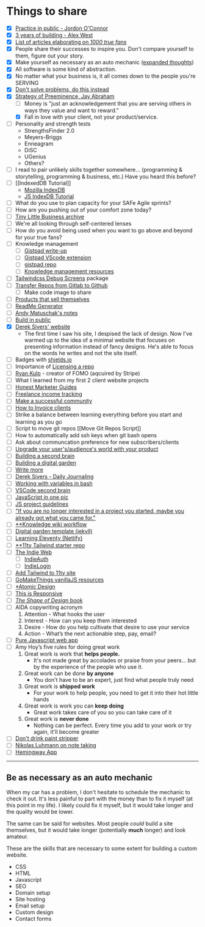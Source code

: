 # Things to share

- [x] [Practice in public - Jordon O'Connor](https://jdnoc.com/practice/)
- [x] [3 years of building - Alex West](https://www.alexwest.co/three_years/)
- [x] [List of articles elaborating on _1000 true fans_](https://ungated.media/article/tools/)
- [x] People share their successes to inspire you. Don't compare yourself to them, figure out your story.
- [x] Make yourself as necessary as an auto mechanic ([expanded thoughts](#be-as-necessary-as-an-auto-mechanic))
- [x] All software is some kind of abstraction.
- [x] No matter what your business is, it all comes down to the people you're SERVING
- [x] [Don't solve problems, do this instead](https://www.indiehackers.com/post/dont-solve-problems-7c871bf65b)
- [x] [Strategy of Preeminence, Jay Abraham](http://www.abraham.com/wp-content/uploads/2014/02/The-Strategy-Of-Preeminence1.pdf)
  - [ ] Money is "just an acknowledgement that you are serving others in ways they value and want to reward."
  - [x] Fall in love with your client, not your product/service.
- [ ] Personality and strength tests
  - StrengthsFinder 2.0
  - Meyers-Briggs
  - Enneagram
  - DiSC
  - UGenius
  - Others?
- [ ] I read to pair unlikely skills together somewhere... (programming & storytelling, programming & business, etc.) Have you heard this before?
- [ ] [[IndexedDB Tutorial]]
  - [Mozilla IndexDB](https://developer.mozilla.org/en-US/docs/Learn/JavaScript/Client-side_web_APIs/Client-side_storage#storing_complex_data_%E2%80%94_indexeddb)
  - [JS IndexDB Tutorial](https://javascript.info/indexeddb)
- [ ] What do you use to plan capacity for your SAFe Agile sprints?
- [ ] How are you pushing out of your comfort zone today?
- [ ] [Tiny Little Business archive](https://tinylittlebusinesses.com/email-archive/)
- [ ] We're all looking through self-centered lenses
- [ ] How do you avoid being used when you want to go above and beyond for your true fans?
- [ ] Knowledge management
  - [ ] [Gistpad write-up](https://tjaddison.com/blog/2020/07/using-gistpad-to-manage-your-github-digital-gardens/)
  - [ ] [Gistpad VScode extension](https://marketplace.visualstudio.com/items?itemName=vsls-contrib.gistfs)
  - [ ] [gistpad repo](https://github.com/codespaces-contrib/gistpad#readme)
  - [ ] [Knowledge management resources](https://github.com/brettkromkamp/awesome-knowledge-management)
- [ ] [Tailwindcss Debug Screens](https://github.com/jorenvanhee/tailwindcss-debug-screens) package
- [ ] [Transfer Repos from Gitlab to Github](https://stackoverflow.com/questions/22265837/transfer-git-repositories-from-gitlab-to-github-can-we-how-to-and-pitfalls-i#answer-22266000)
  - [ ] Make code image to share
- [ ] [Products that sell themselves](https://jdnoc.com/product-that-sells-itself/)
- [ ] [ReadMe Generator](https://github.com/kefranabg/readme-md-generator)
- [ ] [Andy Matuschak's notes](https://notes.andymatuschak.org)
- [ ] [Build in public](https://www.mentalnodes.com/the-only-way-to-learn-in-public-is-to-build-in-public)
- [x] [Derek Sivers' website](https://sive.rs/)
  - The first time I saw his site, I despised the lack of design. Now I've warmed up to the idea of a minimal website that focuses on presenting information instead of fancy designs. He's able to focus on the words he writes and not the site itself.
- [ ] Badges with [shields.io](https://shields.io)
- [ ] Importance of [Licensing a repo](https://docs.github.com/en/github/creating-cloning-and-archiving-repositories/licensing-a-repository)
- [ ] [Ryan Kulp](https://www.ryanckulp.com/) - creator of FOMO (aqcuired by Stripe)
- [ ] What I learned from my first 2 client website projects
- [ ] [Honest Marketer Guides](https://honestmarketer.com/guides)
- [ ] [Freelance income tracking](https://filthyrichwriter.com/best-way-track-freelance-income/)
- [ ] [Make a successful community](https://community.fandom.com/wiki/Help:Making_a_successful_community)
- [ ] [How to Invoice clients](https://filthyrichwriter.com/copywriting-qa-the-right-way-to-invoice-your-clients/)
- [ ] Strike a balance between learning everything before you start and learning as you go
- [ ] Script to move git repos [[Move Git Repos Script]]
- [ ] How to automatically add ssh keys when git bash opens
- [ ] Ask about communcation preference for new subscribers/clients
- [ ] [Upgrade your user's/audience's world with your product](https://joelhooks.com/badass-making-users-awesome-by-kathy-sierra)
- [ ] [Building a second brain](https://maggieappleton.com/basb)
- [ ] [Building a digital garden](https://tomcritchlow.com/2019/02/17/building-digital-garden/)
- [ ] [Write more](https://joelhooks.com/on-writing-more)
- [ ] [Derek Sivers - Daily Journaling](https://sive.rs/dj)
- [ ] [Working with variables in bash](https://www.howtogeek.com/442332/how-to-work-with-variables-in-bash/)
- [ ] [VSCode second brain](https://hodgkins.io/vscode-second-brain)
- [ ] [JavaScript in one pic](https://github.com/coodict/javascript-in-one-pic/blob/master/js%20in%20one%20pic.png)
- [ ] [JS project guidelines](https://github.com/elsewhencode/project-guidelines)
- [ ] ["If you are no longer interested in a project you started, maybe you already got what you came for."](https://news.ycombinator.com/item?id=22792829#22793146)
- [ ] [\*\*Knowledge wiki workflow](https://github.com/nikitavoloboev/knowledge/blob/master/other/wiki-workflow.md)
- [ ] [Digital garden template (jekyll)](https://github.com/maximevaillancourt/digital-garden-jekyll-template)
- [ ] [Learning Eleventy (Netlify)](https://www.netlify.com/blog/2020/04/09/lets-learn-eleventy-boost-your-jamstack-skills-with-11ty/)
- [ ] [\*\*11ty Tailwind starter repo](https://github.com/app-generator/eleventy-tailwind-starter)
- [ ] [The Indie Web](https://indieweb.org)
  - [ ] [IndieAuth](https://indieauth.net/)
  - [ ] [IndieLogin](https://indielogin.com)
- [ ] [Add Tailwind to 11ty site](https://hiltonmeyer.com/articles/add-tailwind-11ty.html)
- [ ] [GoMakeThings vanillaJS resources](https://gomakethings.com/start-here/)
- [ ] [\*Atomic Design](https://atomicdesign.bradfrost.com/chapter-1/)
- [ ] [This is Responsive](https://bradfrost.github.io/this-is-responsive/)
- [ ] [_The Shape of Design_ book](https://shapeofdesignbook.com/)
- [ ] AIDA copywriting acronym
  1. Attention - What hooks the user
  2. Interest - How can you keep them interested
  3. Desire - How do you help cultivate that desire to use your service
  4. Action - What’s the next actionable step, pay, email?
- [ ] [Pure Javascript web app](https://codingthesmartway.com/pure-javascript-building-a-real-world-application-from-scratch/)
- [ ] Amy Hoy’s five rules for doing great work
  1. Great work is work that **helps people.**
     - It's not made great by accolades or praise from your peers... but by the experience of the people who use it.
  2. Great work can be done **by anyone**
     - You don't have to be an expert, just find what people truly need
  3. Great work is **shipped work**
     - For your work to help people, you need to get it into their hot little hands
  4. Great work is work you can **keep doing**
     - Great work takes care of you so you can take care of it
  5. Great work is **never done**
     - Nothing can be perfect. Every time you add to your work or try again, it'll become greater
- [ ] [Don't drink paint stripper](https://levels.io/swiss-water/)
- [ ] [Nikolas Luhmann on note taking](https://luhmann.surge.sh/)
- [ ] [Hemingway App](http://www.hemingwayapp.com/)

---

## Be as necessary as an auto mechanic

When my car has a problem, I don't hesitate to schedule the mechanic to check it out. It's less painful to part with the money than to fix it myself (at this point in my life). I likely could fix it myself, but it would take longer and the quality would be lower.

The same can be said for websites. Most people _could_ build a site themselves, but it would take longer (potentially **much** longer) and look amateur.

These are the skills that are necessary to some extent for building a custom website.

- CSS
- HTML
- Javascript
- SEO
- Domain setup
- Site hosting
- Email setup
- Custom design
- Contact forms
